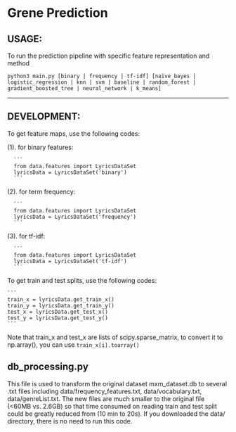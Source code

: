 # Grene Prediction

## USAGE:

To run the prediction pipeline with specific feature representation and method

```
python3 main.py [binary | frequency | tf-idf] [naive_bayes | logistic_regression | knn | svm | baseline | random_forest | gradient_boosted_tree | neural_network | k_means]
```


-----------------------------------------
## DEVELOPMENT: 

To get feature maps, use the following codes:

  (1). for binary features:

      ```
      from data.features import LyricsDataSet
      lyricsData = LyricsDataSet('binary')
      ```

  (2). for term frequency: 

      ```
      from data.features import LyricsDataSet
      lyricsData = LyricsDataSet('frequency')
      ```

  (3). for tf-idf:

      ```
      from data.features import LyricsDataSet
      lyricsData = LyricsDataSet('tf-idf')
      ```

  To get train and test splits, use the following codes:

    ```
    train_x = lyricsData.get_train_x()
    train_y = lyricsData.get_train_y()
    test_x = lyricsData.get_test_x()
    test_y = lyricsData.get_test_y()
    ```

  Note that train_x and test_x are lists of scipy.sparse_matrix, to 
  convert it to np.array(), you can use ```train_x[i].toarray()```

## db_processing.py

This file is used to transform the original dataset mxm_dataset.db to
several .txt files including data/frequency_features.txt, 
data/vocabulary.txt, data/genreList.txt. The new files are much smaller
to the original file (<60MB vs. 2.6GB) so that time consumed on reading
train and test split could be greatly reduced from (10 min to 20s).
If you downloaded the data/ directory, there is no need to run this code.
